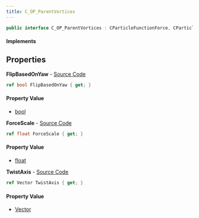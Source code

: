 ```yaml
---
title: C_OP_ParentVortices
---
```


```csharp
public interface C_OP_ParentVortices : CParticleFunctionForce, CParticleFunction, ISchemaClass<CParticleFunction>, ISchemaClass<CParticleFunctionForce>, ISchemaClass<C_OP_ParentVortices>, ISchemaField, ISchemaClass, INativeHandle
```

#### Implements

## Properties

**FlipBasedOnYaw** - [Source Code](https://github.com/swiftly-solution/swiftlys2/blob/main/managed/src/SwiftlyS2.Generated/Schemas/Interfaces/C_OP_ParentVortices.cs#L20)

```csharp
ref bool FlipBasedOnYaw { get; }
```

#### Property Value

- [bool](https://learn.microsoft.com/dotnet/api/system.boolean)

**ForceScale** - [Source Code](https://github.com/swiftly-solution/swiftlys2/blob/main/managed/src/SwiftlyS2.Generated/Schemas/Interfaces/C_OP_ParentVortices.cs#L16)

```csharp
ref float ForceScale { get; }
```

#### Property Value

- [float](https://learn.microsoft.com/dotnet/api/system.single)

**TwistAxis** - [Source Code](https://github.com/swiftly-solution/swiftlys2/blob/main/managed/src/SwiftlyS2.Generated/Schemas/Interfaces/C_OP_ParentVortices.cs#L18)

```csharp
ref Vector TwistAxis { get; }
```

#### Property Value

- [Vector](/docs/api/shared/natives/vector)

